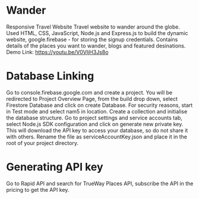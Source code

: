 # Wander
Responsive Travel Website
Travel website to wander around the globe.
Used HTML, CSS, JavaScript, Node.js and Express.js to build the dynamic website, google.firebase - for storing the signup credentials.
Contains details of the places you want to wander, blogs and featured desinations.
Demo Link: https://youtu.be/V0VIjH3Js8o

# Database Linking
Go to console.firebase.google.com and create a project. 
You will be redirected to Project Overview Page, from the build drop down, select Firestore Database and click on create Database.
For security reasons, start in Test mode and select nam5 in location.
Create a collection and initialise the database structure.
Go to project settings and service accounts tab, select Node.js SDK configuration and click on generate new private key.
This will download the API key to access your database, so do not share it with others.
Rename the file as serviceAccountKey.json and place it in the root of your project directory.


# Generating API key
Go to Rapid API and search for TrueWay Places API, subscribe the API in the pricing to get the API key.
